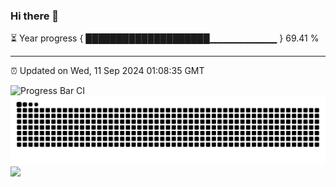 ### Hi there 👋

⏳ Year progress { ████████████████████▁▁▁▁▁▁▁▁▁▁ } 69.41 %

---

⏰ Updated on Wed, 11 Sep 2024 01:08:35 GMT

![Progress Bar CI](https://github.com/liununu/liununu/workflows/Progress%20Bar%20CI/badge.svg)![](https://raw.githubusercontent.com/L1cardo/L1cardo/main/assets/github-contribution-grid-snake.svg)![](https://raw.githubusercontent.com/seesaws/seesaws/main/assets/github-contribution-grid-snake.svg)
